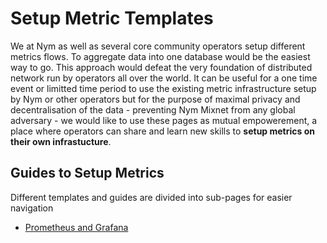 # Setup Metric Templates

We at Nym as well as several core community operators setup different metrics flows. To aggregate data into one database would be the easiest way to go. This approach would defeat the very foundation of distributed network run by operators all over the world. It can be useful for a one time event or limitted time period to use the existing metric infrastructure setup by Nym or other operators but for the purpose of maximal privacy and decentralisation of the data - preventing Nym Mixnet from any global adversary - we would like to use these pages as mutual empowerement, a place where operators can share and learn new skills to **setup metrics on their own infrastucture**.

## Guides to Setup Metrics

Different templates and guides are divided into sub-pages for easier navigation

* [Prometheus and Grafana](prometheus-grafana.md)
